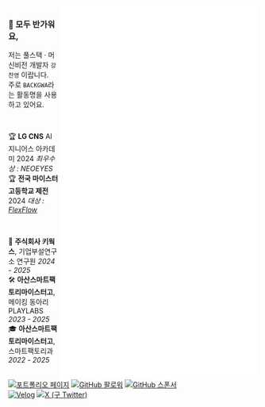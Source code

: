<!-- 대표 이미지
<img width="100%" alt="Banner" src="https://github.com/user-attachments/assets/ed3bcd7d-b94d-439c-acdd-9cb92224be45" />
-->

<!-- 깃허브 메트릭 -->
<img align="right" width="400" src="./attachments/metrics.svg">

<!-- 인삿말 -->
### 👋 모두 반가워요,
저는 <span title="웹 표준을 바탕으로 한 프론트엔드 개발과 다양한 백엔드 환경에서 안정적이고 효율적인 서비스를 설계하고 운영할 수 있어요.">풀스택</span> · <span title="머신비전과 AI/ML 기술을 활용해 영상 처리, 분석, 객체 인식 파이프라인을 설계하고 최적화할 수 있어요.">머신비전</span> <span title="개발 뿐만 아니라, UI/UX 디자인, 하드웨어 설계 등 다양한 분야에서 프로젝트를 기획하고 구현할 수 있어요.">개발자 `강찬영`</span> 이랍니다.  
주로 `BACKGWA`라는 활동명을 사용하고 있어요.

<br>

<!-- 수상 경력 -->
<span title="착용형 디바이스 NEOEYES는 착용자를 보호하고, 도움을 주는 AI 어시스턴트이에요. 착용자가 위험/실종 상태에 빠지지 않는지 실시간으로 확인하고, 내가 바라보고 있는 것을 질문할 수 있어요.">🏆 **LG CNS** AI 지니어스 아카데미 2024 <i>최우수상 : NEOEYES</i></span>  
<span title="FlexFlow는 PLC에 AI/IoT를 통합하는 스마트팩토리를 위한 프로젝트이에요, 하드웨어와 소프트웨어를 처음부터 설계하여, 미래 세대에 발맞춰가는 새로운 PLC를 제작했어요.">🏆 **전국 마이스터고등학교 제전** 2024 <i>대상 : [FlexFlow](https://github.com/BackGwa/2024ESWContest_free_1093)</i></span>

<br>

<!-- 경험 -->
<span title="머신비전부터 시작해서, 많은 기술을 경험했어요. 좋은 제품을 위해서 심혈을 기울여야했고, 창의적인 프로젝트를 구현하는데 다양한 기술을 배워야했어요.">💼 **주식회사 키웍스**, 기업부설연구소 연구원 <i>2024 - 2025</i></span>  
<span title="제가 창립한 동아리이자, 지금까지 학생들이 자신의 꿈을 펼치고 있는 동아리이에요. 직접 설계부터 프로그래밍까지 학생들의 창의력을 실물로 구현할 수 있는 동아리이죠. 작게 시작했지만, 인기가 너무 많아져 면접까지 필요한 동아리가 되었어요.">🛠️ **아산스마트팩토리마이스터고**, 메이킹 동아리 PLAYLABS <i>2023 - 2025</i></span>  
<span title="기본적인 프로그래밍부터 IoT/AI와 더불어 하드웨어를 다루고 설계까지 배울 수 있어, 진짜 마이스터가 될 수 있는 학교였어요.">🎓 **아산스마트팩토리마이스터고**, 스마트팩토리과 <i>2022 - 2025</i></span>  
<br><!-- 📖 제가 궁금해지셨다면, [이 곳]()을 눌러보세요! -->

[![포트폴리오 페이지](https://img.shields.io/badge/Portfolio-backgwa.kro.kr-white?style=flat)](https://backgwa.kro.kr)
[![GitHub 팔로워](https://img.shields.io/github/followers/backgwa?style=social)](https://github.com/backgwa)
[![GitHub 스폰서](https://img.shields.io/badge/Sponsor-GitHub_Sponsors-white?style=flat)](https://github.com/sponsors/backgwa)  
[![Velog](http://img.shields.io/badge/-Velog-20c997?style=flat&link=https://velog.io/@backgwa)](https://velog.io/@backgwa)
[![X (구 Twitter)](https://img.shields.io/twitter/follow/backgwa?style=social)](https://x.com/backgwa)
